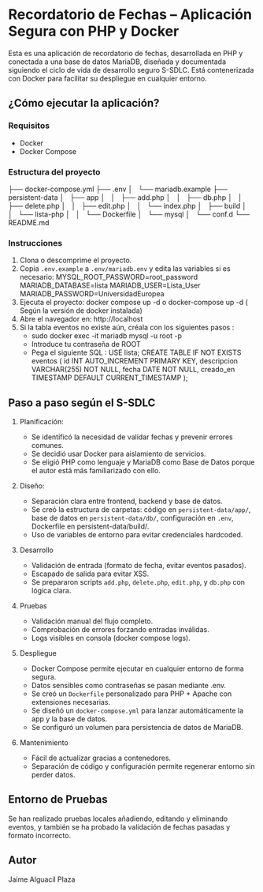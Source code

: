 #  Recordatorio de Fechas – Aplicación Segura con PHP y Docker

Esta es una aplicación de recordatorio de fechas, desarrollada en PHP y conectada a una base de datos MariaDB, diseñada y documentada siguiendo el ciclo de vida de desarrollo seguro S-SDLC. 
Está contenerizada con Docker para facilitar su despliegue en cualquier entorno.

##  ¿Cómo ejecutar la aplicación?

###  Requisitos

- Docker
- Docker Compose

###  Estructura del proyecto

├── docker-compose.yml
├── .env
│   └── mariadb.example
├── persistent-data
│   ├── app
│   │   ├── add.php
│   │   ├── db.php
│   │   ├── delete.php
│   │   ├── edit.php
│   │   └── index.php
│   ├── build
│   │   └── lista-php
│   │       └── Dockerfile
│   └── mysql
│       └── conf.d
└── README.md

###  Instrucciones

1. Clona o descomprime el proyecto.
2. Copia `.env.example` a `.env/mariadb.env` y edita las variables si es necesario:
   MYSQL_ROOT_PASSWORD=root_password
   MARIADB_DATABASE=lista
   MARIADB_USER=Lista_User
   MARIADB_PASSWORD=UniversidadEuropea
3. Ejecuta el proyecto:
   docker compose up -d o docker-compose up -d ( Según la versión de docker instalada)
4. Abre el navegador en: http://localhost
5. Si la tabla eventos no existe aún, créala con los siguientes pasos :
   - sudo docker exec -it mariadb mysql -u root -p
   - Introduce tu contraseña de ROOT
   - Pega el siguiente SQL :
     USE lista;
     CREATE TABLE IF NOT EXISTS eventos (
         id INT AUTO_INCREMENT PRIMARY KEY,
         descripcion VARCHAR(255) NOT NULL,
         fecha DATE NOT NULL,
         creado_en TIMESTAMP DEFAULT CURRENT_TIMESTAMP
    );

## Paso a paso según el S-SDLC

1. Planificación:
    - Se identificó la necesidad de validar fechas y prevenir errores comunes.
    - Se decidió usar Docker para aislamiento de servicios.
    - Se eligió PHP como lenguaje y MariaDB como Base de Datos porque el autor está más familiarizado con ello.

2. Diseño:
    - Separación clara entre frontend, backend y base de datos.
    - Se creó la estructura de carpetas: código en `persistent-data/app/`, base de datos en `persistent-data/db/`, configuración en `.env`, Dockerfile en persistent-data/build/.
    - Uso de variables de entorno para evitar credenciales hardcoded.

3. Desarrollo
    - Validación de entrada (formato de fecha, evitar eventos pasados).
    - Escapado de salida para evitar XSS.
    - Se prepararon scripts `add.php`, `delete.php`, `edit.php`, y `db.php` con lógica clara.

4. Pruebas
    - Validación manual del flujo completo.
    - Comprobación de errores forzando entradas inválidas.
    - Logs visibles en consola (docker compose logs).

5. Despliegue
    - Docker Compose permite ejecutar en cualquier entorno de forma segura.
    - Datos sensibles como contraseñas se pasan mediante .env.
    - Se creó un `Dockerfile` personalizado para PHP + Apache con extensiones necesarias.
    - Se diseñó un `docker-compose.yml` para lanzar automáticamente la app y la base de datos.
    - Se configuró un volumen para persistencia de datos de MariaDB.

6. Mantenimiento
    - Fácil de actualizar gracias a contenedores.
    - Separación de código y configuración permite regenerar entorno sin perder datos.

## Entorno de Pruebas

Se han realizado pruebas locales añadiendo, editando y eliminando eventos, y también se ha probado la validación de fechas pasadas y formato incorrecto.

## Autor 

Jaime Alguacil Plaza
